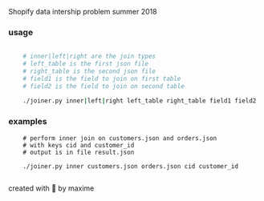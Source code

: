 Shopify data intership problem summer 2018 


### usage
``` BASH
    
    # inner|left|right are the join types
    # left_table is the first json file
    # right_table is the second json file
    # field1 is the field to join on first table
    # field2 is the field to join on second table
    
    ./joiner.py inner|left|right left_table right_table field1 field2 
```

### examples

```
    # perform inner join on customers.json and orders.json
    # with keys cid and customer_id
    # output is in file result.json
    
    ./joiner.py inner customers.json orders.json cid customer_id
    
```

created with 💚 by maxime